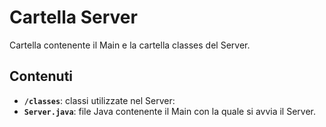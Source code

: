 # Cartella Server

Cartella contenente il Main e la cartella classes del Server.

## Contenuti

- **`/classes`**: classi utilizzate nel Server:
- **`Server.java`**: file Java contenente il Main con la quale si avvia il Server.
